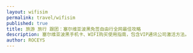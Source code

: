 ```yaml
---
layout: wifisim
permalink: travel/wifisim
published: true
title: 旅游 旅行 跟团：塞尔维亚波黑免签自由行全网最佳攻略 
description: 塞尔维亚波黑手机卡、WIFI购买使用指南，包含VIP通讯公司激活方法。
author: ROCEYS
---
```


